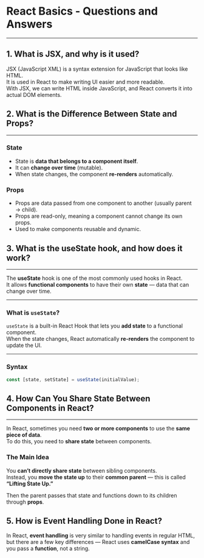 # React Basics - Questions and Answers
---

## 1. What is JSX, and why is it used?
JSX (JavaScript XML) is a syntax extension for JavaScript that looks like HTML.  
It is used in React to make writing UI easier and more readable.  
With JSX, we can write HTML inside JavaScript, and React converts it into actual DOM elements.

## 2. What is the Difference Between State and Props?
---

### State

- State is **data that belongs to a component itself**.  
- It can **change over time** (mutable).  
- When state changes, the component **re-renders** automatically.  

### Props

- Props are data passed from one component to another (usually parent → child).
- Props are read-only, meaning a component cannot change its own props.
- Used to make components reusable and dynamic.

## 3. What is the useState hook, and how does it work?
---
The **useState** hook is one of the most commonly used hooks in React.  
It allows **functional components** to have their own **state** — data that can change over time.

---

### What is `useState`?

`useState` is a built-in React Hook that lets you **add state** to a functional component.  
When the state changes, React automatically **re-renders** the component to update the UI.

---

### Syntax

```jsx
const [state, setState] = useState(initialValue);
```

## 4. How Can You Share State Between Components in React?
---
In React, sometimes you need **two or more components** to use the **same piece of data**.  
To do this, you need to **share state** between components.

### The Main Idea

You **can’t directly share state** between sibling components.  
Instead, you **move the state up** to their **common parent** — this is called **“Lifting State Up.”**

Then the parent passes that state and functions down to its children through **props**.

## 5. How is Event Handling Done in React?

In React, **event handling** is very similar to handling events in regular HTML,  
but there are a few key differences — React uses **camelCase syntax** and you pass a **function**, not a string.